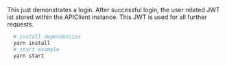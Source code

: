 This just demonstrates a login. After  successful login, the user related JWT ist stored within the APIClient instance. This JWT is used for all further requests.


```bash
  # install dependencies
  yarn install
  # start example
  yarn start
```